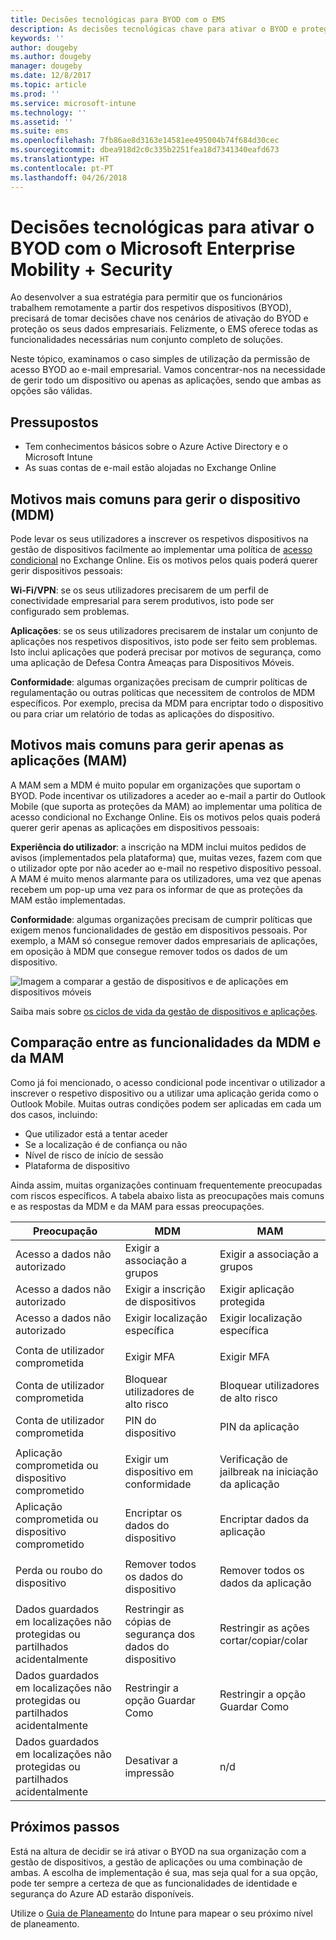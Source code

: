 ```yaml
---
title: Decisões tecnológicas para BYOD com o EMS
description: As decisões tecnológicas chave para ativar o BYOD e proteger dados empresariais com o Microsoft Enterprise Mobility + Security.
keywords: ''
author: dougeby
ms.author: dougeby
manager: dougeby
ms.date: 12/8/2017
ms.topic: article
ms.prod: ''
ms.service: microsoft-intune
ms.technology: ''
ms.assetid: ''
ms.suite: ems
ms.openlocfilehash: 7fb86ae8d3163e14581ee495004b74f684d30cec
ms.sourcegitcommit: dbea918d2c0c335b2251fea18d7341340eafd673
ms.translationtype: HT
ms.contentlocale: pt-PT
ms.lasthandoff: 04/26/2018
---
```

# <a name="technology-decisions-for-enabling-byod-with-microsoft-enterprise-mobility--security-ems"></a>Decisões tecnológicas para ativar o BYOD com o Microsoft Enterprise Mobility + Security

Ao desenvolver a sua estratégia para permitir que os funcionários trabalhem remotamente a partir dos respetivos dispositivos (BYOD), precisará de tomar decisões chave nos cenários de ativação do BYOD e proteção os seus dados empresariais. Felizmente, o EMS oferece todas as funcionalidades necessárias num conjunto completo de soluções.  

Neste tópico, examinamos o caso simples de utilização da permissão de acesso BYOD ao e-mail empresarial. Vamos concentrar-nos na necessidade de gerir todo um dispositivo ou apenas as aplicações, sendo que ambas as opções são válidas.

## <a name="assumptions"></a>Pressupostos
* Tem conhecimentos básicos sobre o Azure Active Directory e o Microsoft Intune
* As suas contas de e-mail estão alojadas no Exchange Online

## <a name="common-reasons-to-manage-the-device-mdm"></a>Motivos mais comuns para gerir o dispositivo (MDM)
Pode levar os seus utilizadores a inscrever os respetivos dispositivos na gestão de dispositivos facilmente ao implementar uma política de [acesso condicional](https://docs.microsoft.com/azure/active-directory/active-directory-conditional-access-azure-portal) no Exchange Online. Eis os motivos pelos quais poderá querer gerir dispositivos pessoais:

**Wi-Fi/VPN**: se os seus utilizadores precisarem de um perfil de conectividade empresarial para serem produtivos, isto pode ser configurado sem problemas.

**Aplicações**: se os seus utilizadores precisarem de instalar um conjunto de aplicações nos respetivos dispositivos, isto pode ser feito sem problemas. Isto inclui aplicações que poderá precisar por motivos de segurança, como uma aplicação de Defesa Contra Ameaças para Dispositivos Móveis.

**Conformidade**: algumas organizações precisam de cumprir políticas de regulamentação ou outras políticas que necessitem de controlos de MDM específicos. Por exemplo, precisa da MDM para encriptar todo o dispositivo ou para criar um relatório de todas as aplicações do dispositivo.

## <a name="common-reasons-to-only-manage-the-apps-mam"></a>Motivos mais comuns para gerir apenas as aplicações (MAM)
A MAM sem a MDM é muito popular em organizações que suportam o BYOD. Pode incentivar os utilizadores a aceder ao e-mail a partir do Outlook Mobile (que suporta as proteções da MAM) ao implementar uma política de acesso condicional no Exchange Online. Eis os motivos pelos quais poderá querer gerir apenas as aplicações em dispositivos pessoais:

**Experiência do utilizador**: a inscrição na MDM inclui muitos pedidos de avisos (implementados pela plataforma) que, muitas vezes, fazem com que o utilizador opte por não aceder ao e-mail no respetivo dispositivo pessoal. A MAM é muito menos alarmante para os utilizadores, uma vez que apenas recebem um pop-up uma vez para os informar de que as proteções da MAM estão implementadas.

**Conformidade**: algumas organizações precisam de cumprir políticas que exigem menos funcionalidades de gestão em dispositivos pessoais. Por exemplo, a MAM só consegue remover dados empresariais de aplicações, em oposição à MDM que consegue remover todos os dados de um dispositivo.

![Imagem a comparar a gestão de dispositivos e de aplicações em dispositivos móveis](./media/byod-app-device-mgmt.png)

Saiba mais sobre [os ciclos de vida da gestão de dispositivos e aplicações](introduction-device-app-lifecycles.md).

## <a name="mdm-vs-mam-capability-comparison"></a>Comparação entre as funcionalidades da MDM e da MAM
Como já foi mencionado, o acesso condicional pode incentivar o utilizador a inscrever o respetivo dispositivo ou a utilizar uma aplicação gerida como o Outlook Mobile. Muitas outras condições podem ser aplicadas em cada um dos casos, incluindo:

* Que utilizador está a tentar aceder
* Se a localização é de confiança ou não
*   Nível de risco de início de sessão
* Plataforma de dispositivo

Ainda assim, muitas organizações continuam frequentemente preocupadas com riscos específicos.  A tabela abaixo lista as preocupações mais comuns e as respostas da MDM e da MAM para essas preocupações.

| Preocupação   |   MDM  |   MAM  |
|------------|--------|--------|
|Acesso a dados não autorizado | Exigir a associação a grupos | Exigir a associação a grupos |
|Acesso a dados não autorizado | Exigir a inscrição de dispositivos | Exigir aplicação protegida |
|Acesso a dados não autorizado | Exigir localização específica | Exigir localização específica |
| | | |
|Conta de utilizador comprometida| Exigir MFA | Exigir MFA|
|Conta de utilizador comprometida | Bloquear utilizadores de alto risco | Bloquear utilizadores de alto risco |
|Conta de utilizador comprometida | PIN do dispositivo | PIN da aplicação |
| | | |
| Aplicação comprometida ou dispositivo comprometido | Exigir um dispositivo em conformidade | Verificação de jailbreak na iniciação da aplicação |
| Aplicação comprometida ou dispositivo comprometido | Encriptar os dados do dispositivo | Encriptar dados da aplicação |
| | | |
|Perda ou roubo do dispositivo | Remover todos os dados do dispositivo | Remover todos os dados da aplicação|
| | | |
| Dados guardados em localizações não protegidas ou partilhados acidentalmente | Restringir as cópias de segurança dos dados do dispositivo | Restringir as ações cortar/copiar/colar|
| Dados guardados em localizações não protegidas ou partilhados acidentalmente | Restringir a opção Guardar Como | Restringir a opção Guardar Como |
|Dados guardados em localizações não protegidas ou partilhados acidentalmente | Desativar a impressão | n/d|

## <a name="next-steps"></a>Próximos passos
Está na altura de decidir se irá ativar o BYOD na sua organização com a gestão de dispositivos, a gestão de aplicações ou uma combinação de ambas. A escolha de implementação é sua, mas seja qual for a sua opção, pode ter sempre a certeza de que as funcionalidades de identidade e segurança do Azure AD estarão disponíveis.  

Utilize o [Guia de Planeamento](planning-guide.md) do Intune para mapear o seu próximo nível de planeamento.
